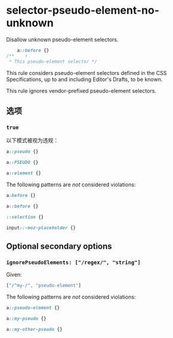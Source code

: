 # selector-pseudo-element-no-unknown

Disallow unknown pseudo-element selectors.

```css
    a::before {}
/**    ↑
 * This pseudo-element selector */
```

This rule considers pseudo-element selectors defined in the CSS Specifications, up to and including Editor's Drafts, to be known.

This rule ignores vendor-prefixed pseudo-element selectors.

## 选项

### `true`

以下模式被视为违规：

```css
a::pseudo {}
```

```css
a::PSEUDO {}
```

```css
a::element {}
```

The following patterns are *not* considered violations:

```css
a:before {}
```

```css
a::before {}
```

```css
::selection {}
```

```css
input::-moz-placeholder {}
```

## Optional secondary options

### `ignorePseudoElements: ["/regex/", "string"]`

Given:

```js
["/^my-/", "pseudo-element"]
```

The following patterns are *not* considered violations:

```css
a::pseudo-element {}
```

```css
a::my-pseudo {}
```

```css
a::my-other-pseudo {}
```
